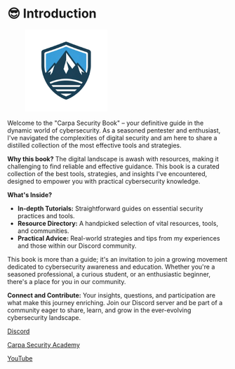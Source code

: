 # 😎 Introduction

<figure><img src=".gitbook/assets/main-logo.png" alt="" width="188"><figcaption></figcaption></figure>

Welcome to the "Carpa Security Book" – your definitive guide in the dynamic world of cybersecurity. As a seasoned pentester and enthusiast, I've navigated the complexities of digital security and am here to share a distilled collection of the most effective tools and strategies.

**Why this book?** The digital landscape is awash with resources, making it challenging to find reliable and effective guidance. This book is a curated collection of the best tools, strategies, and insights I've encountered, designed to empower you with practical cybersecurity knowledge.

**What's Inside?**

* **In-depth Tutorials:** Straightforward guides on essential security practices and tools.
* **Resource Directory:** A handpicked selection of vital resources, tools, and communities.
* **Practical Advice:** Real-world strategies and tips from my experiences and those within our Discord community.

This book is more than a guide; it's an invitation to join a growing movement dedicated to cybersecurity awareness and education. Whether you're a seasoned professional, a curious student, or an enthusiastic beginner, there's a place for you in our community.

**Connect and Contribute:** Your insights, questions, and participation are what make this journey enriching. Join our Discord server and be part of a community eager to share, learn, and grow in the ever-evolving cybersecurity landscape.

[Discord](https://discord.gg/sjQqek6TWp)

[Carpa Security Academy ](https://carpa-sec.com)

[YouTube](https://www.youtube.com/@RichardArdelean)
